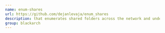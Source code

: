 ```yaml
---
name: enum-shares
url: https://github.com/dejanlevaja/enum_shares
description: that enumerates shared folders across the network and under a custom user account. URL : https://github.com/dejanlevaja/enum_shares Groups : blackarch blackarch-scanner
group: blackarch
---
```

